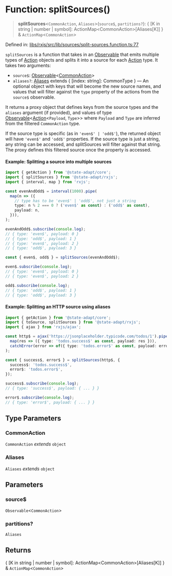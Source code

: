 # Function: splitSources()

> **splitSources**\<`CommonAction`, `Aliases`\>(`source$`, `partitions?`): \{ \[K in string \| number \| symbol\]: ActionMap\<CommonAction\>\[Aliases\[K\]\] \} & `ActionMap`\<`CommonAction`\>

Defined in: [libs/rxjs/src/lib/sources/split-sources.function.ts:77](https://github.com/state-adapt/state-adapt/blob/4ff8540684d6d76a52452612f8fa44ffd7c6016a/libs/rxjs/src/lib/sources/split-sources.function.ts#L77)

`splitSources` is a function that takes in an [Observable](https://rxjs.dev/guide/observable) that emits multiple types of [Action](../../core/src/Action.md) objects and splits it into a source for each [Action](../../core/src/Action.md) type.
It takes two arguments:
- `source$`: [Observable](https://rxjs.dev/guide/observable)<[CommonAction](#splitsourcescommonaction)>
- `aliases?`: [Aliases](#splitsourcesaliases) extends { [index: string]: CommonType } — An optional object with keys that will become the new source names,
and values that will filter against the `type` property of the actions from the `source$` observable.

It returns a proxy object that defines keys from the source types and the `aliases` argument (if provided),
and values of type [Observable](https://rxjs.dev/guide/observable)<[Action](../../core/src/Action.md)<`Payload`, `Type`>>
where `Payload` and `Type` are inferred from the filtered `CommonAction` type.

If the source type is specific (as in `'even$' | 'odd$'`), the returned object will have `'even$'` and `'odd$'` properties.
If the source type is just a string, any string can be accessed, and splitSources will filter against that string.
The proxy defines this filtered source once the property is accessed.

#### Example: Splitting a source into multiple sources

```typescript
import { getAction } from '@state-adapt/core';
import { splitSources } from '@state-adapt/rxjs';
import { interval, map } from 'rxjs';

const evenAndOdd$ = interval(1000).pipe(
  map(n => ({
    // type has to be 'even$' | 'odd$', not just a string
    type: n % 2 === 0 ? ('even$' as const) : ('odd$' as const),
    payload: n,
  })),
);

evenAndOdd$.subscribe(console.log);
// { type: 'even$', payload: 0 }
// { type: 'odd$', payload: 1 }
// { type: 'even$', payload: 2 }
// { type: 'odd$', payload: 3 }

const { even$, odd$ } = splitSources(evenAndOdd$);

even$.subscribe(console.log);
// { type: 'even$', payload: 0 }
// { type: 'even$', payload: 2 }

odd$.subscribe(console.log);
// { type: 'odd$', payload: 1 }
// { type: 'odd$', payload: 3 }
```

#### Example: Splitting an HTTP source using aliases

```typescript
import { getAction } from '@state-adapt/core';
import { toSource, splitSources } from '@state-adapt/rxjs';
import { ajax } from 'rxjs/ajax';

const http$ = ajax('https://jsonplaceholder.typicode.com/todos/1').pipe(
  map(res => ({ type: 'todos.success$' as const, payload: res })),
  catchError(error => of({ type: 'todos.error$' as const, payload: error })),
);

const { success$, error$ } = splitSources(http$, {
  success$: 'todos.success$',
  error$: 'todos.error$',
});

success$.subscribe(console.log);
// { type: 'success$', payload: { ... } }

error$.subscribe(console.log);
// { type: 'error$', payload: { ... } }
```

## Type Parameters

### CommonAction

`CommonAction` *extends* `object`

### Aliases

`Aliases` *extends* `object`

## Parameters

### source$

`Observable`\<`CommonAction`\>

### partitions?

`Aliases`

## Returns

\{ \[K in string \| number \| symbol\]: ActionMap\<CommonAction\>\[Aliases\[K\]\] \} & `ActionMap`\<`CommonAction`\>
